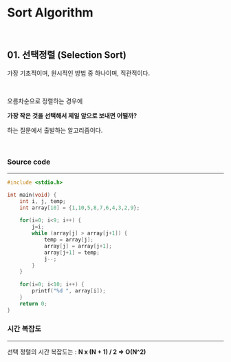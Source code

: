 # Sort Algorithm

<br/>

## 01. 선택정렬 (Selection Sort)

가장 기초적이며, 원시적인 방법 중 하나이며, 직관적이다.

<br/>

오름차순으로 정렬하는 경우에

**가장 작은 것을 선택해서 제일 앞으로 보내면 어떨까?**

하는 질문에서 출발하는 알고리즘이다.

<br/>

### Source code

------

```c
#include <stdio.h>

int main(void) {
	int i, j, temp;
	int array[10] = {1,10,5,8,7,6,4,3,2,9};
	
	for(i=0; i<9; i++) {
		j=i;
		while (array[j] > array[j+1]) {
			temp = array[j];
			array[j] = array[j+1];
			array[j+1] = temp;
			j--;
		}
	}
	
	for(i=0; i<10; i++) {
		printf("%d ", array[i]);
	}
	return 0; 
}
```



### 시간 복잡도

------

선택 정렬의 시간 복잡도는 : **N x (N + 1) / 2 => O(N^2)**

